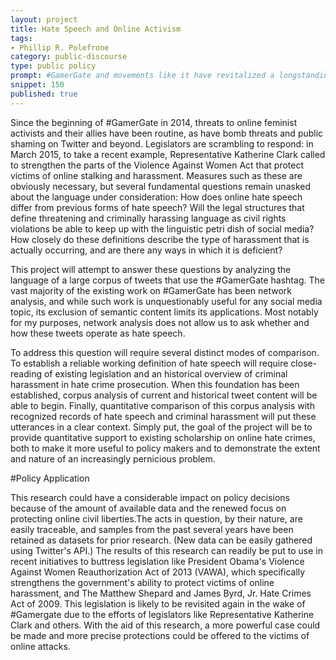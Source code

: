 ```yaml
---
layout: project
title: Hate Speech and Online Activism 
tags:
- Phillip R. Polefrone
category: public-discourse
type: public policy
prompt: #GamerGate and movements like it have revitalized a longstanding debate on the limits of the "free-speech" argument when discussing hate speech. Combining theoretical, historical, and legal research with a quantitative semantic analysis of tweets using the #GamerGate hashtag will put recent events in context. It will also begin to answer the question: How does hate speech operate online? Where do tweets like those of #GamerGate fit in the current legal definitions of hate speech? And, crucially, how can an understanding of this evolving language be used to protect online activists?
snippet: 150
published: true
---
```


Since the beginning of #GamerGate in 2014, threats to online feminist activists and their allies have been routine, as have bomb threats and public shaming on Twitter and beyond. Legislators are scrambling to respond: in March 2015, to take a recent example, Representative Katherine Clark called to strengthen the parts of the Violence Against Women Act that protect victims of online stalking and harassment. Measures such as these are obviously necessary, but several fundamental questions remain unasked about the language under consideration: How does online hate speech differ from previous forms of hate speech? Will the legal structures that define threatening and criminally harassing language as civil rights violations be able to keep up with the linguistic petri dish of social media? How closely do these definitions describe the type of harassment that is actually occurring, and are there any ways in which it is deficient? 

This project will attempt to answer these questions by analyzing the language of a large corpus of tweets that use the #GamerGate hashtag. The vast majority of the existing work on #GamerGate has been network analysis, and while such work is unquestionably useful for any social media topic, its exclusion of semantic content limits its applications. Most notably for my purposes, network analysis does not allow us to ask whether and how these tweets operate as hate speech. 

To address this question will require several distinct modes of comparison. To establish a reliable working definition of hate speech will require close-reading of existing legislation and an historical overview of criminal harassment in hate crime prosecution. When this foundation has been established, corpus analysis of current and historical tweet content will be able to begin. Finally, quantitative comparison of this corpus analysis with recognized records of hate speech and criminal harassment will put these utterances in a clear context. Simply put, the goal of the project will be to provide quantitative support to existing scholarship on online hate crimes, both to make it more useful to policy makers and to demonstrate the extent and nature of an increasingly pernicious problem. 

#Policy Application 

This research could have a considerable impact on policy decisions because of the amount of available data and the renewed focus on protecting online civil liberties.The acts in question, by their nature, are easily traceable, and samples from the past several years have been retained as datasets for prior research. (New data can be easily gathered using Twitter's API.) The results of this research can readily be put to use in recent initiatives to buttress legislation like President Obama's Violence Against Women Reauthorization Act of 2013 (VAWA), which specifically strengthens the government's ability to protect victims of online harassment, and The Matthew Shepard and James Byrd, Jr. Hate Crimes Act of 2009. This legislation is likely to be revisited again in the wake of #Gamergate due to the efforts of legislators like Representative Katherine Clark and others. With the aid of this research, a more powerful case could be made and more precise protections could be offered to the victims of online attacks.
